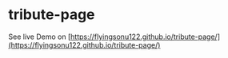 # tribute-page

See live Demo on [https://flyingsonu122.github.io/tribute-page/](https://flyingsonu122.github.io/tribute-page/)
